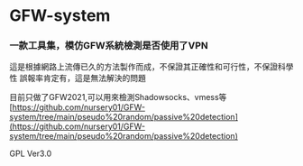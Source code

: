 # GFW-system

### 一款工具集，模仿GFW系統檢測是否使用了VPN

這是根據網路上流傳已久的方法製作而成，不保證其正確性和可行性，不保證科學性
誤報率肯定有，這是無法解決的問題

目前只做了GFW2021,可以用來檢測Shadowsocks、vmess等[https://github.com/nursery01/GFW-system/tree/main/pseudo%20random/passive%20detection](https://github.com/nursery01/GFW-system/tree/main/pseudo%20random/passive%20detection)

GPL Ver3.0
